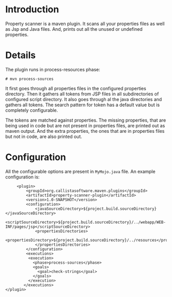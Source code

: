 # Introduction #

Property scanner is a maven plugin. It scans all your properties files as well as Jsp and Java files. And, prints out all the unused or undefined properties.



# Details #

The plugin runs in process-resources phase:

```
# mvn process-sources
```


It first goes through all properties files in the configured properties directory. Then it gathers all tokens from JSP files in all subdirectories of configured script directory. It also goes through al the java directories and gathers all tokens. The search pattern for token has a default value but is completely configurable.

The tokens are matched against properties. The missing properties, that are being used in code but are not present in properties files, are printed out as maven output. And the extra properties, the ones that are in properties files but not in code, are also printed out.


# Configuration #

All the configurable options are present in `MyMojo.java` file. An example configuration is:

```
	 <plugin>
	     <groupId>org.callistasoftware.maven.plugins</groupId>
	     <artifactId>property-scanner-plugin</artifactId>
	     <version>1.0-SNAPSHOT</version>
	     <configuration>
	         <javaSourceDirectory>${project.build.sourceDirectory}</javaSourceDirectory>
	         <scriptSourceDirectory>${project.build.sourceDirectory}/../webapp/WEB-INF/pages/jsp</scriptSourceDirectory>
	         <propertiesDirectories>
	             <propertiesDirectory>${project.build.sourceDirectory}/../resources</propertiesDirectory>
	         </propertiesDirectories>
	     </configuration>
         <executions>
          <execution>
            <phase>process-sources</phase>
            <goals>
              <goal>check-strings</goal>
            </goals>
          </execution>
        </executions>
</plugin>
```